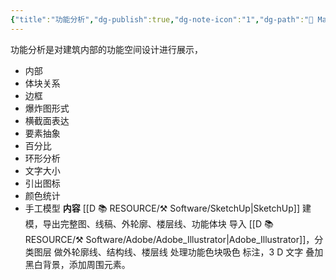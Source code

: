 ```yaml
---
{"title":"功能分析","dg-publish":true,"dg-note-icon":"1","dg-path":"🌳 Major/Chart/01 前期分析/功能分析.md","permalink":"/🌳 Major/Chart/01 前期分析/功能分析/","dgPassFrontmatter":true,"noteIcon":"1","created":"2024-07-04T13:45:17.000+08:00","updated":"2024-11-05T23:48:30.020+08:00"}
---
```


功能分析是对建筑内部的功能空间设计进行展示，
-   内部
-   体块关系
-   边框
-   爆炸图形式
-   横截面表达
-   要素抽象
-   百分比
-   环形分析
-   文字大小
-   引出图标
-   颜色统计
-   手工模型
**内容**
[[D 📚 RESOURCE/⚒️ Software/SketchUp\|SketchUp]] 建模，导出完整图、线稿、外轮廓、楼层线、功能体块
导入 [[D 📚 RESOURCE/⚒️ Software/Adobe/Adobe_Illustrator\|Adobe_Illustrator]]，分类图层
做外轮廓线、结构线、楼层线
处理功能色块吸色
标注，3 D 文字
叠加黑白背景，添加周围元素。
